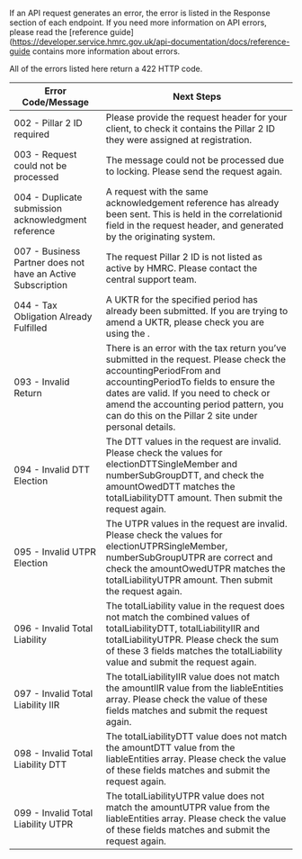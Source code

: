 If an API request generates an error, the error is listed in the Response section of each endpoint. If you need more information on API errors, please read the [reference guide](https://developer.service.hmrc.gov.uk/api-documentation/docs/reference-guide contains more information about errors.

All of the errors listed here return a 422 HTTP code. 

| Error Code/Message | Next Steps |
| -------------------| -----------|
| 002 - Pillar 2 ID required | Please provide the request header for your client, to check it contains the Pillar 2 ID they were assigned at registration. |
| 003 - Request could not be processed | The message could not be processed due to locking. Please send the request again. |
| 004 - Duplicate submission acknowledgment reference | A request with the same acknowledgement reference has already been sent. This is held in the  correlationid field in the request header, and generated by the originating system. |
| 007 - Business Partner does not have an Active Subscription | The request Pillar 2 ID is not listed as active by HMRC. Please contact the central support team. | 
| 044 - Tax Obligation Already Fulfilled | A UKTR for the specified period has already been  submitted. If you are trying to amend a UKTR, please check you are using the <amendUKTR API>. |
| 093 - Invalid Return | There is an error with the tax return you’ve submitted in the request. Please check the accountingPeriodFrom and accountingPeriodTo fields to ensure the dates are valid. If you need to  check or amend the accounting period pattern, you can do this on the Pillar 2 site under personal details. |
| 094 - Invalid DTT Election | The DTT values in the request are invalid. Please check the values for electionDTTSingleMember and numberSubGroupDTT, and check the amountOwedDTT matches the totalLiabilityDTT amount. Then submit the request again. |
| 095 - Invalid UTPR Election | The UTPR values in the request are invalid. Please check the values for electionUTPRSingleMember, numberSubGroupUTPR are correct and check the amountOwedUTPR matches the totalLiabilityUTPR amount. Then submit the request again. |
| 096 - Invalid Total Liability | The totalLiability value in the request does not match the combined values of totalLiabilityDTT, totalLiabilityIIR and totalLiabilityUTPR. Please check the sum of these 3 fields matches the totalLiability value and submit the request again. |
| 097 - Invalid Total Liability IIR | The totalLiabilityIIR value does not match the amountIIR value from the liableEntities array. Please check the value of these fields matches and submit the request again. | 
| 098 - Invalid Total Liability DTT | The totalLiabilityDTT value does not match the amountDTT value from the liableEntities array. Please check the value of these fields matches and submit the request again. |
| 099 - Invalid Total Liability UTPR | The totalLiabilityUTPR value does not match the amountUTPR value from the liableEntities array. Please check the value of these fields matches and submit the request again. |

